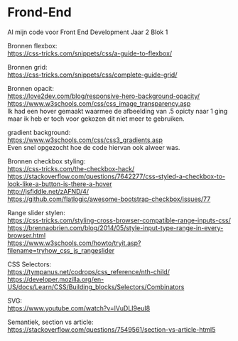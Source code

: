 # Frond-End <br/>
Al mijn code voor Front End Development Jaar 2 Blok 1 <br/>


Bronnen flexbox: <br/>
https://css-tricks.com/snippets/css/a-guide-to-flexbox/ <br/>

Bronnen grid: <br/>
https://css-tricks.com/snippets/css/complete-guide-grid/ <br/>

Bronnen opacit:<br/>
https://love2dev.com/blog/responsive-hero-background-opacity/ <br/>
https://www.w3schools.com/css/css_image_transparency.asp <br/>
Ik had een hover gemaakt waarmee de afbeelding van .5 opicty naar 1 ging maar ik heb er toch voor gekozen dit niet meer te gebruiken. <br/>


gradient background: <br/>
https://www.w3schools.com/css/css3_gradients.asp <br/>
Even snel opgezocht hoe de code hiervan ook alweer was. <br/>


Bronnen checkbox styling: <br/>
https://css-tricks.com/the-checkbox-hack/ <br/>
https://stackoverflow.com/questions/7642277/css-styled-a-checkbox-to-look-like-a-button-is-there-a-hover <br/>
http://jsfiddle.net/zAFND/4/ <br/>
https://github.com/flatlogic/awesome-bootstrap-checkbox/issues/77 <br/>



Range slider stylen:<br/>
https://css-tricks.com/styling-cross-browser-compatible-range-inputs-css/ <br/>
https://brennaobrien.com/blog/2014/05/style-input-type-range-in-every-browser.html <br/>
https://www.w3schools.com/howto/tryit.asp?filename=tryhow_css_js_rangeslider <br/>


CSS Selectors:<br/>
https://tympanus.net/codrops/css_reference/nth-child/<br/>
https://developer.mozilla.org/en-US/docs/Learn/CSS/Building_blocks/Selectors/Combinators<br/>

SVG:<br/>
https://www.youtube.com/watch?v=lVuDLI9euI8<br/>

Semantiek, section vs article:<br/>
https://stackoverflow.com/questions/7549561/section-vs-article-html5<br/>


  
